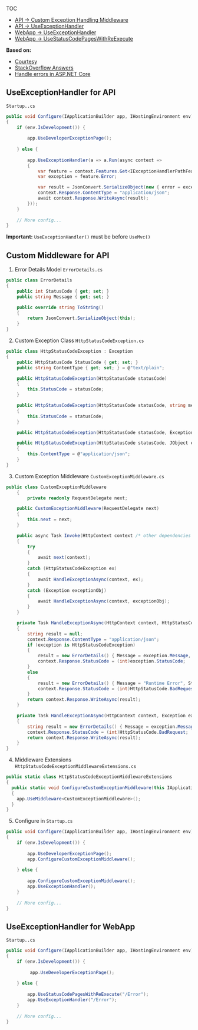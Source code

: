 TOC
* [API -> Custom Exception Handling Middleware](#custom-middleware-for-api)
* [API -> UseExceptionHandler](#useexceptionhandler-for-api)
* [WebApp -> UseExceptionHandler](#useexceptionHandler-for-webApp)
* [WebApp -> UseStatusCodePagesWithReExecute](https://docs.microsoft.com/en-us/aspnet/core/fundamentals/error-handling#usestatuscodepageswithreexecute)

**Based on:**
* [Courtesy](https://blogs.msdn.microsoft.com/brandonh/2017/07/31/using-middleware-to-trap-exceptions-in-asp-net-core/)
* [StackOverflow Answers](https://stackoverflow.com/questions/38630076/asp-net-core-web-api-exception-handling)
* [Handle errors in ASP.NET Core](https://docs.microsoft.com/en-us/aspnet/core/fundamentals/error-handling)

## UseExceptionHandler for API
`Startup..cs`
```cs
public void Configure(IApplicationBuilder app, IHostingEnvironment env)
{
    if (env.IsDevelopment()) {
    
        app.UseDeveloperExceptionPage();
        
    } else {
    
        app.UseExceptionHandler(a => a.Run(async context =>
        {
            var feature = context.Features.Get<IExceptionHandlerPathFeature>();
            var exception = feature.Error;

            var result = JsonConvert.SerializeObject(new { error = exception.Message });
            context.Response.ContentType = "application/json";
            await context.Response.WriteAsync(result);
        }));
    }
    
    // More config...
}
```
**Important:**  `UseExceptionHandler()` must be before `UseMvc()` 

## Custom Middleware for API
1. Error Details Model
`ErrorDetails.cs`
```cs
public class ErrorDetails
{
    public int StatusCode { get; set; }
    public string Message { get; set; }

    public override string ToString()
    {
        return JsonConvert.SerializeObject(this);
    }
}
```

2. Custom Exception Class
`HttpStatusCodeException.cs`
```cs
public class HttpStatusCodeException : Exception
{
    public HttpStatusCode StatusCode { get; set; }
    public string ContentType { get; set; } = @"text/plain";

    public HttpStatusCodeException(HttpStatusCode statusCode)
    {
        this.StatusCode = statusCode;
    }

    public HttpStatusCodeException(HttpStatusCode statusCode, string message) : base(message)
    {
        this.StatusCode = statusCode;
    }

    public HttpStatusCodeException(HttpStatusCode statusCode, Exception inner) : this(statusCode, inner.ToString()) { }

    public HttpStatusCodeException(HttpStatusCode statusCode, JObject errorObject) : this(statusCode, errorObject.ToString())
    {
        this.ContentType = @"application/json";
    }
}
```

3. Custom Exception Middleware
`CustomExceptionMiddleware.cs`
```cs
public class CustomExceptionMiddleware
    {
        private readonly RequestDelegate next;

    public CustomExceptionMiddleware(RequestDelegate next)
    {
        this.next = next;
    }

    public async Task Invoke(HttpContext context /* other dependencies */)
    {
        try
        {
            await next(context);
        }
        catch (HttpStatusCodeException ex)
        {
            await HandleExceptionAsync(context, ex);
        }
        catch (Exception exceptionObj)
        {
            await HandleExceptionAsync(context, exceptionObj);
        }
    }

    private Task HandleExceptionAsync(HttpContext context, HttpStatusCodeException exception)
    {
        string result = null;
        context.Response.ContentType = "application/json";
        if (exception is HttpStatusCodeException)
        {
            result = new ErrorDetails() { Message = exception.Message, StatusCode = (int)exception.StatusCode }.ToString();
            context.Response.StatusCode = (int)exception.StatusCode;
        }
        else
        {
            result = new ErrorDetails() { Message = "Runtime Error", StatusCode = (int)HttpStatusCode.BadRequest }.ToString();
            context.Response.StatusCode = (int)HttpStatusCode.BadRequest;
        }
        return context.Response.WriteAsync(result);
    }

    private Task HandleExceptionAsync(HttpContext context, Exception exception)
    {
        string result = new ErrorDetails() { Message = exception.Message, StatusCode = (int)HttpStatusCode.InternalServerError }.ToString();
        context.Response.StatusCode = (int)HttpStatusCode.BadRequest;
        return context.Response.WriteAsync(result);
    }
}
```

4. Middleware Extensions
`HttpStatusCodeExceptionMiddlewareExtensions.cs`
```cs
public static class HttpStatusCodeExceptionMiddlewareExtensions
{
  public static void ConfigureCustomExceptionMiddleware(this IApplicationBuilder app)
  {
    app.UseMiddleware<CustomExceptionMiddleware>();
  }
}
```

5. Configure in `Startup.cs`
```cs
public void Configure(IApplicationBuilder app, IHostingEnvironment env)
{
    if (env.IsDevelopment()) {
    
        app.UseDeveloperExceptionPage();
        app.ConfigureCustomExceptionMiddleware();
        
    } else {
    
        app.ConfigureCustomExceptionMiddleware();
        app.UseExceptionHandler();
    }
    
    // More config...
}
```

## UseExceptionHandler for WebApp
`Startup..cs`
```cs
public void Configure(IApplicationBuilder app, IHostingEnvironment env)
{
    if (env.IsDevelopment()) {
    
         app.UseDeveloperExceptionPage();
         
    } else {
    
        app.UseStatusCodePagesWithReExecute("/Error");
        app.UseExceptionHandler("/Error");
    }
    
    // More config...
}
```
